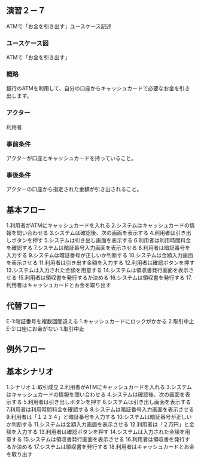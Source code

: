 ## 演習２－７
ATMで「お金を引き出す」ユースケース記述

### ユースケース図
ATMで「お金を引き出す」

### 概略
銀行のATMを利用して、自分の口座からキャッシュカードで必要なお金を引き出します。

### アクター
利用者

### 事前条件
アクターが口座とキャッシュカードを持っていること。

### 事後条件
アクターの口座から指定された金額が引き出されること。

## 基本フロー
1.利用者がATMにキャッシュカードを入れる
2.システムはキャッシュカードの情報を問い合わせる
3.システムは確認後、次の画面を表示する
4.利用者は引き出しボタンを押す
5.システムは引き出し画面を表示する
6.利用者は利用時間料金を確認する
7.システムは暗証番号入力画面を表示させる
8.利用者は暗証番号を入力する
9.システムは暗証番号が正しいか判断する
10.システムは金額入力画面を表示させる
11.利用者は引き出す金額を入力する
12.利用者は確認ボタンを押す
13.システムは入力された金額を用意する
14.システムは領収書発行画面を表示させる
15.利用者は領収書を発行するか決める
16.システムは領収書を発行する
17.利用者はキャッシュカードとお金を取り出す

## 代替フロー
E-1:暗証番号を複数回間違える
1.キャッシュカードにロックがかかる
2.取引中止
E-2:口座にお金がない
1.取引中止

## 例外フロー

## 基本シナリオ
1.シナリオ１:取引成立
2.利用者がATMにキャッシュカードを入れる
3.システムはキャッシュカードの情報を問い合わせる
4.システムは確認後、次の画面を表示する
5.利用者は引き出しボタンを押す
6.システムは引き出し画面を表示する
7.利用者は利用時間料金を確認する
8.システムは暗証番号入力画面を表示させる
9.利用者は「１２３４」と暗証番号を入力する
10.システムは暗証番号が正しいか判断する
11.システムは金額入力画面を表示させる
12.利用者は「２万円」と金額を入力する
13.利用者は確認ボタンを押す
14.システムは入力された金額を用意する
15.システムは領収書発行画面を表示させる
16.利用者は領収書を発行するか決める
17.システムは領収書を発行する
18.利用者はキャッシュカードとお金を取り出す
